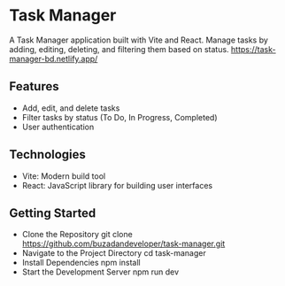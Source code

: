 # Task Manager

A Task Manager application built with Vite and React. Manage tasks by adding, editing, deleting, and filtering them based on status.
https://task-manager-bd.netlify.app/

## Features
- Add, edit, and delete tasks
- Filter tasks by status (To Do, In Progress, Completed)
- User authentication
  
## Technologies
- Vite: Modern build tool
- React: JavaScript library for building user interfaces

## Getting Started
- Clone the Repository 
git clone https://github.com/buzadandeveloper/task-manager.git
- Navigate to the Project Directory
cd task-manager
- Install Dependencies
npm install
- Start the Development Server
npm run dev

  
